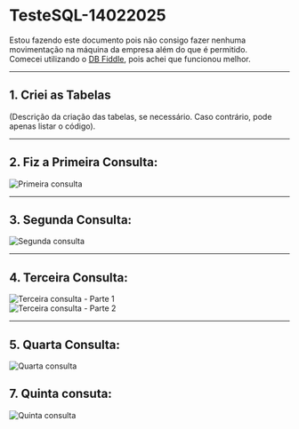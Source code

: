 # TesteSQL-14022025

Estou fazendo este documento pois não consigo fazer nenhuma movimentação na máquina da empresa além do que é permitido.  
Comecei utilizando o [DB Fiddle](https://www.db-fiddle.com/), pois achei que funcionou melhor.

---

## 1. Criei as Tabelas

(Descrição da criação das tabelas, se necessário. Caso contrário, pode apenas listar o código).

---

## 2. Fiz a Primeira Consulta:

![Primeira consulta](https://github.com/user-attachments/assets/4d1b08df-9b9c-4ad2-bdc9-dc973b66c2e4)

---

## 3. Segunda Consulta:

![Segunda consulta](https://github.com/user-attachments/assets/b72603bd-87fe-409c-8be0-dfb9b6c5329c)

---

## 4. Terceira Consulta:

![Terceira consulta - Parte 1](https://github.com/user-attachments/assets/777fdb73-e9c9-43f2-95c8-201971ab3959)  
![Terceira consulta - Parte 2](https://github.com/user-attachments/assets/babe2a8c-c56a-4624-ad9c-959672c5fa30)

---

## 5. Quarta Consulta:

![Quarta consulta](https://github.com/user-attachments/assets/777fdb73-e9c9-43f2-95c8-201971ab3959)

## 7. Quinta consuta:
![Quinta consulta](https://github.com/user-attachments/assets/1adbfd7f-9d79-456b-b8f0-471708d619f0)





